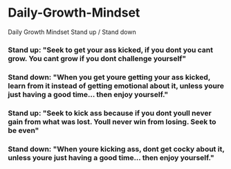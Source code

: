 # Daily-Growth-Mindset
Daily Growth Mindset Stand up / Stand down


### Stand up: "Seek to get your ass kicked, if you dont you cant grow. You cant grow if you dont challenge yourself"

### Stand down: "When you get youre getting your ass kicked, learn from it instead of getting emotional about it, unless youre just having a good time... then enjoy yourself."

### Stand up: "Seek to kick ass because if you dont youll never gain from what was lost. Youll never win from losing. Seek to be even"

### Stand down: "When youre kicking ass, dont get cocky about it, unless youre just having a good time... then enjoy yourself."

